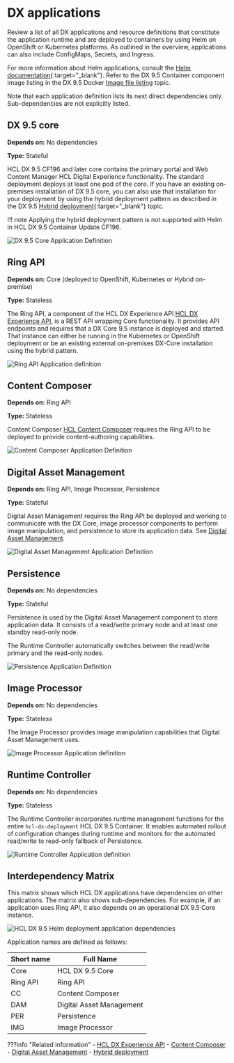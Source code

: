 # DX applications

Review a list of all DX applications and resource definitions that constitute the application runtime and are deployed to containers by using Helm on OpenShift or Kubernetes platforms. As outlined in the overview, applications can also include ConfigMaps, Secrets, and Ingress.

For more information about Helm applications, consult the [Helm documentation](https://helm.sh/docs/){:target="_blank"}. Refer to the DX 9.5 Container component image listing in the DX 9.5 Docker [Image file listing](../../../deployment/install/container/image_list.md) topic.

Note that each application definition lists its next direct dependencies only. Sub-dependencies are not explicitly listed.

## DX 9.5 core

**Depends on:** No dependencies

**Type:** Stateful

HCL DX 9.5 CF196 and later core contains the primary portal and Web Content Manager HCL Digital Experience functionality. The standard deployment deploys at least one pod of the core. If you have an existing on-premises installation of DX 9.5 core, you can also use that installation for your deployment by using the hybrid deployment pattern as described in the DX 9.5 [Hybrid deployment](https://help.hcltechsw.com/digital-experience/9.5/containerization/hybrid_deployment_operator.html){:target="_blank"}<!-- (../../hybrid/hybrid_deployment_operator.md) --> topic.

!!! note
      Applying the hybrid deployment pattern is not supported with Helm in HCL DX 9.5 Container Update CF196.<!-- Never reveal or talk about future plans that HCL might have. Customers can consider such disclosures as "promises" and sue for breach of implicit contract if HCL's plans change. Don't write "not yet supported," "will be added in a later update release," or similar statements. -->

![DX 9.5 Core Application Definition](../../../images/DX%209.5%20Core%20Application%20Definition.png)

## Ring API

**Depends on:** Core (deployed to OpenShift, Kubernetes or Hybrid on-premise)

**Type:** Stateless

The Ring API, a component of the HCL DX Experience API  [HCL DX Experience API](../../../extend_dx/apis/hcl_experience_api/index.md), is a REST API wrapping Core functionality. It provides API endpoints and requires that a DX Core 9.5 instance is deployed and started. That instance can either be running in the Kubernetes or OpenShift deployment or be an existing external on-premises DX-Core installation using the hybrid pattern.

![Ring API Application definition](../../../images/Ring%20API%20Application%20definition.png)

## Content Composer

**Depends on:** Ring API

**Type:** Stateless

Content Composer [HCL Content Composer](../../../manage_content/wcm_authoring/content_composer/index.md) requires the Ring API to be deployed to provide content-authoring capabilities.

![Content Composer Application Definition](../../../images/Content%20Composer%20Application%20Definition.png "Content Composer Application definition")

## Digital Asset Management

**Depends on:** Ring API, Image Processor, Persistence

**Type:** Stateful

Digital Asset Management requires the Ring API be deployed and working to communicate with the DX Core, image processor components to perform image manipulation, and persistence to store its application data. See [Digital Asset Management](../../../manage_content/digital_assets/index.md).

![Digital Asset Management Application Definition](../../../images/Digital%20Asset%20Management%20Application%20Definition.png "Digital Asset Management Application definition")

## Persistence

**Depends on:** No dependencies

**Type:** Stateful

Persistence is used by the Digital Asset Management component to store application data. It consists of a read/write primary node and at least one standby read-only node.

The Runtime Controller automatically switches between the read/write primary and the read-only nodes.

![Persistence Application Definition](../../../images/Persistence%20Application%20Definition.png "Persistence Application definition")

## Image Processor

**Depends on:** No dependencies

**Type:** Stateless

The Image Processor provides image manipulation capabilities that Digital Asset Management uses.

![Image Processor Application definition](../../../images/Image%20Processor%20Application%20definition.png "Image Processor Application definition")

## Runtime Controller

**Depends on:** No dependencies

**Type:** Stateless

The Runtime Controller incorporates runtime management functions for the entire `hcl-dx-deployment` HCL DX 9.5 Container. It enables automated rollout of configuration changes during runtime and monitors for the automated read/write to read-only fallback of Persistence.

![Runtime Controller Application definition](../../../images/Runtime%20Controller%20Application%20definition.png "Runtime Controller Application definition")

## Interdependency Matrix

This matrix shows which HCL DX applications have dependencies on other applications. The matrix also shows sub-dependencies. For example, if an application uses Ring API, it also depends on an operational DX 9.5 Core instance.

![HCL DX 9.5 Helm deployment application dependencies](../../../images/HCL%20DX%209.5%20Helm%20deployment%20application%20dependencies.png "HCL DX 9.5 Helm deployment application dependencies")

Application names are defined as follows:

|Short name|Full Name|
|---------|---------|
|Core|HCL DX 9.5 Core|
|Ring API|Ring API|
|CC|Content Composer|
|DAM|Digital Asset Management|
|PER|Persistence|
|IMG|Image Processor|

???info "Related information"
    -   [HCL DX Experience API](../../../extend_dx/apis/hcl_experience_api/index.md)
    -   [Content Composer](../../../manage_content/wcm_authoring/content_composer/index.md)
    -   [Digital Asset Management](../../../manage_content/digital_assets/index.md)
    -   [Hybrid deployment](../../../deployment/install/hybrid/index.md)
